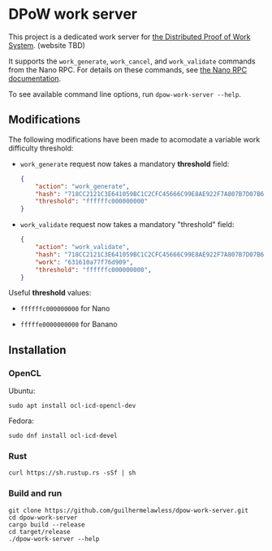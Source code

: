 # DPoW work server

This project is a dedicated work server for [the Distributed Proof of Work System](https://www.reddit.com/r/nanocurrency/comments/94lx28/distributed_nano_pow_subscription_system/). (website TBD)

It supports the `work_generate`, `work_cancel`, and `work_validate` commands from the Nano RPC.
For details on these commands, see [the Nano RPC documentation](https://github.com/nanocurrency/raiblocks/wiki/RPC-protocol).

To see available command line options, run `dpow-work-server --help`.

## Modifications

The following modifications have been made to acomodate a variable work difficulty threshold:

- `work_generate` request now takes a mandatory **threshold** field:

    ```json
    {
        "action": "work_generate",  
        "hash": "718CC2121C3E641059BC1C2CFC45666C99E8AE922F7A807B7D07B62C995D79E2",
        "threshold": "ffffffc000000000"
    }
    ```

- `work_validate` request now takes a mandatory "threshold" field:

    ```json
    {
        "action": "work_validate",  
        "hash": "718CC2121C3E641059BC1C2CFC45666C99E8AE922F7A807B7D07B62C995D79E2",
        "work": "631610a77f76d909",
        "threshold": "ffffffc000000000",
    }
    ```

Useful **threshold** values:

- `ffffffc000000000` for Nano

- `fffffe0000000000` for Banano


## Installation

### OpenCL

Ubuntu:

```
sudo apt install ocl-icd-opencl-dev
```

Fedora:

```
sudo dnf install ocl-icd-devel
```

### Rust

```
curl https://sh.rustup.rs -sSf | sh
```

### Build and run

```
git clone https://github.com/guilhermelawless/dpow-work-server.git
cd dpow-work-server
cargo build --release
cd target/release
./dpow-work-server --help
```
